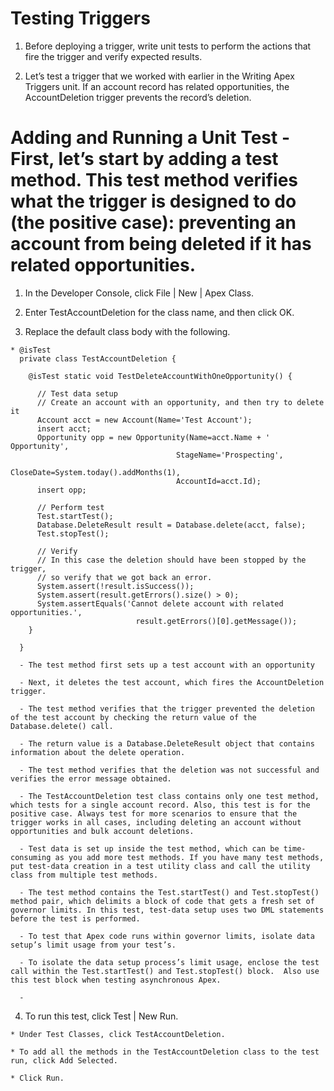 # Testing Triggers

  1. Before deploying a trigger, write unit tests to perform the actions that fire the trigger and verify expected results.

  2. Let’s test a trigger that we worked with earlier in the Writing Apex Triggers unit. If an account record has related opportunities, the AccountDeletion trigger prevents the record’s deletion.

# Adding and Running a Unit Test - First, let’s start by adding a test method. This test method verifies what the trigger is designed to do (the positive case): preventing an account from being deleted if it has related opportunities. 

  1. In the Developer Console, click File | New | Apex Class.
  
  2. Enter TestAccountDeletion for the class name, and then click OK.

  3. Replace the default class body with the following.

    * @isTest
      private class TestAccountDeletion {

        @isTest static void TestDeleteAccountWithOneOpportunity() {

          // Test data setup
          // Create an account with an opportunity, and then try to delete it
          Account acct = new Account(Name='Test Account');
          insert acct;
          Opportunity opp = new Opportunity(Name=acct.Name + ' Opportunity',
                                         StageName='Prospecting',
                                         CloseDate=System.today().addMonths(1),
                                         AccountId=acct.Id);
          insert opp;
          
          // Perform test
          Test.startTest();
          Database.DeleteResult result = Database.delete(acct, false);
          Test.stopTest();

          // Verify 
          // In this case the deletion should have been stopped by the trigger,
          // so verify that we got back an error.
          System.assert(!result.isSuccess());
          System.assert(result.getErrors().size() > 0);
          System.assertEquals('Cannot delete account with related opportunities.',
                                result.getErrors()[0].getMessage());
        }
          
      }

      - The test method first sets up a test account with an opportunity

      - Next, it deletes the test account, which fires the AccountDeletion trigger. 

      - The test method verifies that the trigger prevented the deletion of the test account by checking the return value of the Database.delete() call. 

      - The return value is a Database.DeleteResult object that contains information about the delete operation.

      - The test method verifies that the deletion was not successful and verifies the error message obtained.

      - The TestAccountDeletion test class contains only one test method, which tests for a single account record. Also, this test is for the positive case. Always test for more scenarios to ensure that the trigger works in all cases, including deleting an account without opportunities and bulk account deletions.

      - Test data is set up inside the test method, which can be time-consuming as you add more test methods. If you have many test methods, put test-data creation in a test utility class and call the utility class from multiple test methods. 

      - The test method contains the Test.startTest() and Test.stopTest() method pair, which delimits a block of code that gets a fresh set of governor limits. In this test, test-data setup uses two DML statements before the test is performed. 

      - To test that Apex code runs within governor limits, isolate data setup’s limit usage from your test’s.

      - To isolate the data setup process’s limit usage, enclose the test call within the Test.startTest() and Test.stopTest() block.  Also use this test block when testing asynchronous Apex.

      - 
  
  4. To run this test, click Test | New Run.

    * Under Test Classes, click TestAccountDeletion.

    * To add all the methods in the TestAccountDeletion class to the test run, click Add Selected.

    * Click Run.